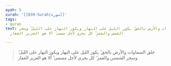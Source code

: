 ```yaml
---
ayah: 5
surah: '[[039-Surah|سورة]]'
tags:
- quran
text: خلق السماوات والأرض بالحق ۖ يكور الليل على النهار ويكور النهار على الليل ۖ وسخر
  الشمس والقمر ۖ كل يجري لأجل مسمى ۗ ألا هو العزيز الغفار

---
```

> خلق السماوات والأرض بالحق ۖ يكور الليل على النهار ويكور النهار على الليل ۖ وسخر الشمس والقمر ۖ كل يجري لأجل مسمى ۗ ألا هو العزيز الغفار
